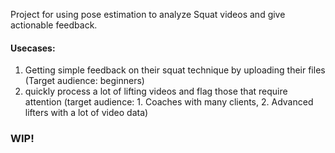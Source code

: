 Project for using pose estimation to analyze Squat videos and give actionable feedback.
#### Usecases:
1. Getting simple feedback on their squat technique by uploading their files (Target audience: beginners)
2. quickly process a lot of lifting videos and flag those that require attention (target audience: 1. Coaches with many clients, 2. Advanced lifters with a lot of video data)

### WIP!
